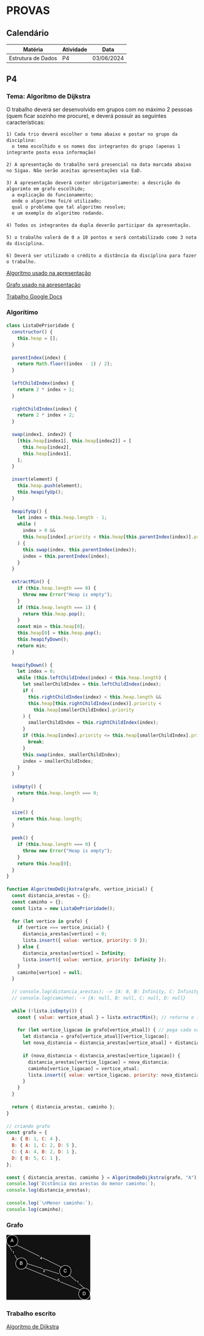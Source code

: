 # PROVAS
## Calendário
|Matéria|Atividade|Data|
|-|-|-|
|Estrutura de Dados|P4|03/06/2024|

## P4
### Tema: Algoritmo de Dijkstra

O trabalho deverá ser desenvolvido em grupos com no máximo 2 pessoas (quem ficar sozinho me procure), e deverá possuir as seguintes características:

    1) Cada trio deverá escolher o tema abaixo e postar no grupo da disciplina:
      o tema escolhido e os nomes dos integrantes do grupo (apenas 1 integrante posta essa informação)
    
    2) A apresentação do trabalho será presencial na data marcada abaixo no Sigaa. Não serão aceitas apresentações via EaD.

    3) A apresentação deverá conter obrigatoriamente: a descrição do algorimto em grafo escolhido;
      a explicação do funcionamento;
      onde o algoritmo foi/é utilizado;
      qual o problema que tal algoritmo resolve;
      e um exemplo do algoritmo rodando.

    4) Todos os integrantes da dupla deverão participar da apresentação.

    5) o trabalho valerá de 0 a 10 pontos e será contabilizado como 3 nota da disciplina.

    6) Deverá ser utilizado o crédito a distância da disciplina para fazer o trabalho.


[Algorítmo usado na apresentação](./fila_de_prioridade.js)

[Grafo usado na apresentação](./grafo.drawio)

[Trabalho Google Docs](https://docs.google.com/document/d/1h4Ad7ZM1gtJBG2ygRo4euLmgDBGHRNMsg-WPLjGkUHU/edit?usp=sharing)

### Algorítimo
```javascript
class ListaDePrioridade {
  constructor() {
    this.heap = [];
  }

  parentIndex(index) {
    return Math.floor((index - 1) / 2);
  }

  leftChildIndex(index) {
    return 2 * index + 1;
  }

  rightChildIndex(index) {
    return 2 * index + 2;
  }

  swap(index1, index2) {
    [this.heap[index1], this.heap[index2]] = [
      this.heap[index2],
      this.heap[index1],
    ];
  }

  insert(element) {
    this.heap.push(element);
    this.heapifyUp();
  }

  heapifyUp() {
    let index = this.heap.length - 1;
    while (
      index > 0 &&
      this.heap[index].priority < this.heap[this.parentIndex(index)].priority
    ) {
      this.swap(index, this.parentIndex(index));
      index = this.parentIndex(index);
    }
  }

  extractMin() {
    if (this.heap.length === 0) {
      throw new Error("Heap is empty");
    }
    if (this.heap.length === 1) {
      return this.heap.pop();
    }
    const min = this.heap[0];
    this.heap[0] = this.heap.pop();
    this.heapifyDown();
    return min;
  }

  heapifyDown() {
    let index = 0;
    while (this.leftChildIndex(index) < this.heap.length) {
      let smallerChildIndex = this.leftChildIndex(index);
      if (
        this.rightChildIndex(index) < this.heap.length &&
        this.heap[this.rightChildIndex(index)].priority <
          this.heap[smallerChildIndex].priority
      ) {
        smallerChildIndex = this.rightChildIndex(index);
      }
      if (this.heap[index].priority <= this.heap[smallerChildIndex].priority) {
        break;
      }
      this.swap(index, smallerChildIndex);
      index = smallerChildIndex;
    }
  }

  isEmpty() {
    return this.heap.length === 0;
  }

  size() {
    return this.heap.length;
  }

  peek() {
    if (this.heap.length === 0) {
      throw new Error("Heap is empty");
    }
    return this.heap[0];
  }
}

function AlgoritmoDeDijkstra(grafo, vertice_inicial) {
  const distancia_arestas = {};
  const caminho = {};
  const lista = new ListaDePrioridade();

  for (let vertice in grafo) {
    if (vertice === vertice_inicial) {
      distancia_arestas[vertice] = 0;
      lista.insert({ value: vertice, priority: 0 });
    } else {
      distancia_arestas[vertice] = Infinity;
      lista.insert({ value: vertice, priority: Infinity });
    }
    caminho[vertice] = null;
  }

  // console.log(distancia_arestas); -> {A: 0, B: Infinity, C: Infinity, D: Infinity}
  // console.log(caminho); -> {A: null, B: null, C: null, D: null}

  while (!lista.isEmpty()) {
    const { value: vertice_atual } = lista.extractMin(); // retorna o indice do array, 'A'

    for (let vertice_ligacao in grafo[vertice_atual]) { // pega cada valor do array 'A' por vez
      let distancia = grafo[vertice_atual][vertice_ligacao];
      let nova_distancia = distancia_arestas[vertice_atual] + distancia;

      if (nova_distancia < distancia_arestas[vertice_ligacao]) {
        distancia_arestas[vertice_ligacao] = nova_distancia;
        caminho[vertice_ligacao] = vertice_atual;
        lista.insert({ value: vertice_ligacao, priority: nova_distancia });
      }
    }
  }

  return { distancia_arestas, caminho };
}

// criando grafo
const grafo = {
  A: { B: 1, C: 4 },
  B: { A: 1, C: 2, D: 5 },
  C: { A: 4, B: 2, D: 1 },
  D: { B: 5, C: 1 },
};

const { distancia_arestas, caminho } = AlgoritmoDeDijkstra(grafo, "A");
console.log(`Distância das arestas do menor caminho:`);
console.log(distancia_arestas);

console.log(`\nMenor caminho:`);
console.log(caminho);
```

### Grafo
![representação do grafo usado no algorítmo](./grafo.png)

### Trabalho escrito
[Algoritmo de Dijkstra](./Algoritmo%20de%20Dijkstra.pdf)